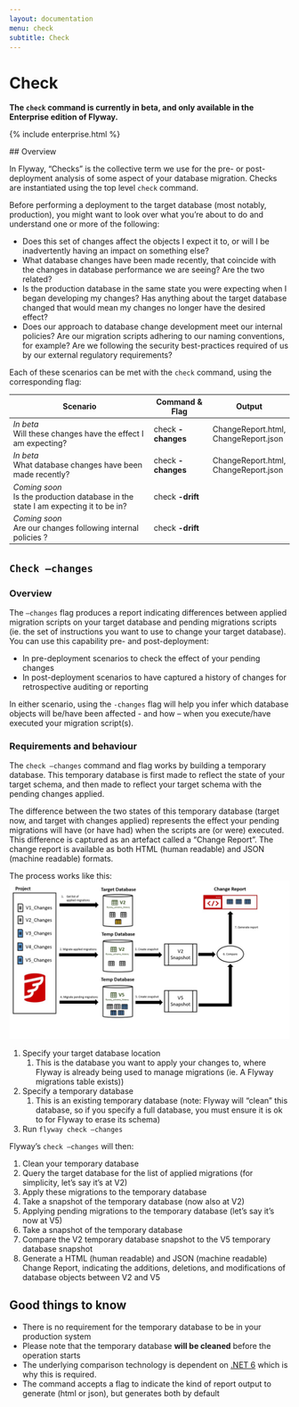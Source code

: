 ```yaml
---
layout: documentation
menu: check
subtitle: Check
---
```

# Check
**The `check` command is currently in beta, and only available in the Enterprise edition of Flyway.**

{% include enterprise.html %}
<div id="toc"></div>
## Overview 

In Flyway, “Checks” is the collective term we use for the pre- or post-deployment analysis of some aspect of your database migration. Checks are instantiated using the top level `check` command.  

Before performing a deployment to the target database (most notably, production), you might want to look over what you’re about to do and understand one or more of the following: 

- Does this set of changes affect the objects I expect it to, or will I be inadvertently having an impact on something else? 
- What database changes have been made recently, that coincide with the changes in database performance we are seeing? Are the two related? 
- Is the production database in the same state you were expecting when I began developing my changes? Has anything about the target database changed that would mean my changes no longer have the desired effect?  
- Does our approach to database change development meet our internal policies? Are our migration scripts adhering to our naming conventions, for example? Are we following the security best-practices required of us by our external regulatory requirements? 

Each of these scenarios can be met with the `check` command, using the corresponding flag: 

| Scenario                                                                             | Command & Flag     | Output                                  |
|--------------------------------------------------------------------------------------|--------------------|-----------------------------------------|
| _In beta_<br>Will these changes have the effect I am expecting?                      | check **-changes** | ChangeReport.html,<br>ChangeReport.json |
| _In beta_<br>What database changes have been made recently?                          | check **-changes** | ChangeReport.html,<br>ChangeReport.json |
| _Coming soon_<br>Is the production database in the state I am expecting it to be in? | check **-drift**   |                                         |
| _Coming soon_<br>Are our changes following internal policies ?                       | check **-drift**   |                                         |

## `Check –changes` 
### Overview 
The `–changes` flag produces a report indicating differences between applied migration scripts on your target database and pending migrations scripts (ie. the set of instructions you want to use to change your target database).  
You can use this capability pre- and post-deployment: 
- In pre-deployment scenarios to check the effect of your pending changes 
- In post-deployment scenarios to have captured a history of changes for retrospective auditing or reporting 

In either scenario, using the `-changes` flag will help you infer which database objects will be/have been affected - and how – when you execute/have executed your migration script(s). 

### Requirements and behaviour
The `check –changes` command and flag works by building a temporary database. This temporary database is first made to reflect the state of your target schema, and then made to reflect your target schema with the pending changes applied.  

The difference between the two states of this temporary database (target now, and target with changes applied) represents the effect your pending migrations will have (or have had) when the scripts are (or were) executed. This difference is captured as an artefact called a “Change Report”. The change report is available as both HTML (human readable) and JSON (machine readable) formats. 

The process works like this: 
![Check_changes.png](/assets/balsamiq/Check_changes.png)
1. Specify your target database location 
    1. This is the database you want to apply your changes to, where Flyway is already being used to manage migrations (ie. A Flyway migrations table exists)) 
1. Specify a temporary database
    1. This is an existing temporary database (note: Flyway will “clean” this database, so if you specify a full database, you must ensure it is ok to for Flyway to erase its schema) 
1. Run `flyway check –changes` 

Flyway’s `check –changes` will then: 
1. Clean your temporary database 
1. Query the target database for the list of applied migrations (for simplicity, let’s say it’s at V2) 
1. Apply these migrations to the temporary database 
1. Take a snapshot of the temporary database (now also at V2) 
1. Applying pending migrations to the temporary database (let’s say it’s now at V5) 
1. Take a snapshot of the temporary database 
1. Compare the V2 temporary database snapshot to the V5 temporary database snapshot 
1. Generate a HTML (human readable) and JSON (machine readable) Change Report, indicating the additions, deletions, and modifications of database objects between V2 and V5 

## Good things to know 
- There is no requirement for the temporary database to be in your production system 
- Please note that the temporary database **will be cleaned** before the operation starts 
- The underlying comparison technology is dependent on [.NET 6](https://dotnet.microsoft.com/en-us/download/dotnet/6.0) which is why this is required. 
- The command accepts a flag to indicate the kind of report output to generate (html or json), but generates both by default 


